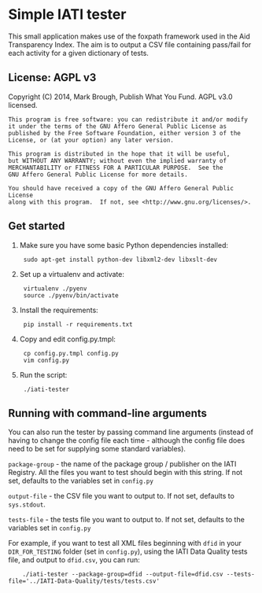 # Simple IATI tester

This small application makes use of the foxpath framework used in the
Aid Transparency Index. The aim is to output a CSV file containing pass/fail
for each activity for a given dictionary of tests.

## License: AGPL v3

Copyright (C) 2014, Mark Brough, Publish What You Fund. AGPL v3.0 licensed.

    This program is free software: you can redistribute it and/or modify
    it under the terms of the GNU Affero General Public License as
    published by the Free Software Foundation, either version 3 of the
    License, or (at your option) any later version.

    This program is distributed in the hope that it will be useful,
    but WITHOUT ANY WARRANTY; without even the implied warranty of
    MERCHANTABILITY or FITNESS FOR A PARTICULAR PURPOSE.  See the
    GNU Affero General Public License for more details.

    You should have received a copy of the GNU Affero General Public License
    along with this program.  If not, see <http://www.gnu.org/licenses/>.

## Get started

1. Make sure you have some basic Python dependencies installed:

        sudo apt-get install python-dev libxml2-dev libxslt-dev

2. Set up a virtualenv and activate: 

        virtualenv ./pyenv
        source ./pyenv/bin/activate

3. Install the requirements:

        pip install -r requirements.txt

4. Copy and edit config.py.tmpl:

        cp config.py.tmpl config.py
        vim config.py

5. Run the script:

        ./iati-tester

## Running with command-line arguments

You can also run the tester by passing command line arguments (instead of
having to change the config file each time - although the config file does
need to be set for supplying some standard variables).

`package-group` - the name of the package group / publisher on the IATI Registry. All the files you want to test should begin with this string. If not set, defaults to the variables set in `config.py`

`output-file` - the CSV file you want to output to. If not set, defaults to `sys.stdout`.

`tests-file` - the tests file you want to output to. If not set, defaults to the variables set in `config.py`

For example, if you want to test all XML files beginning with `dfid` in your `DIR_FOR_TESTING` folder (set in `config.py`), using the IATI Data Quality tests file, and output to `dfid.csv`, you can run:

        ./iati-tester --package-group=dfid --output-file=dfid.csv --tests-file='../IATI-Data-Quality/tests/tests.csv'
